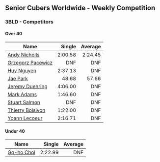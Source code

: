 ## Senior Cubers Worldwide - Weekly Competition
### 3BLD - Competitors

#### Over 40

| Name | Single | Average |
| -- | --: | --: |
| [Andy Nicholls](../persons/andy_nicholls.md) | 2:00.58 | 2:24.45 |
| [Grzegorz Pacewicz](../persons/grzegorz_pacewicz.md) | DNF | DNF |
| [Huy Nguyen](../persons/huy_nguyen.md) | 2:37.13 | DNF |
| [Jae Park](../persons/jae_park.md) | 48.68 | 57.66 |
| [Jeremy Duehring](../persons/jeremy_duehring.md) | 4:06.00 | DNF |
| [Mark Adams](../persons/mark_adams.md) | 1:46.60 | DNF |
| [Stuart Salmon](../persons/stuart_salmon.md) | DNF | DNF |
| [Thierry Boisivon](../persons/thierry_boisivon.md) | 1:22.00 | DNF |
| [Yoann Lecoeur](../persons/yoann_lecoeur.md) | 2:16.71 | DNF |

#### Under 40

| Name | Single | Average |
| -- | --: | --: |
| [Go-ho Choi](../persons/go-ho_choi.md) | 2:22.99 | DNF |

